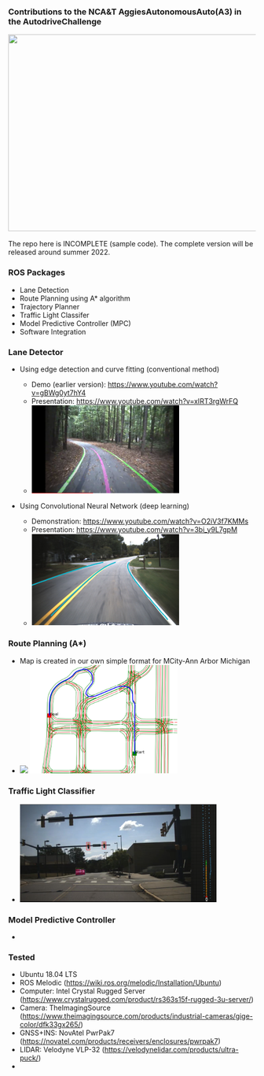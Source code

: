 ### Contributions to the NCA&T AggiesAutonomousAuto(A3) in the AutodriveChallenge

  <img src="src/mission_control/src/autodrive_2021.jpg" width="600" height="400" />

  The repo here is INCOMPLETE (sample code). The complete version will be released around summer 2022.

### ROS Packages
* Lane Detection 
* Route Planning using A* algorithm
* Trajectory Planner
* Traffic Light Classifer
* Model Predictive Controller (MPC)
* Software Integration

### Lane Detector
* Using edge detection and curve fitting (conventional method) 
  * Demo (earlier version): https://www.youtube.com/watch?v=gBWg0yt7hY4  
  * Presentation: https://www.youtube.com/watch?v=xIRT3rgWrFQ
  * <img src="images/conventional_detector.png" width="300" />
  
* Using Convolutional Neural Network (deep learning)
  * Demonstration: https://www.youtube.com/watch?v=O2iV3f7KMMs
  * Presentation: https://www.youtube.com/watch?v=3bi_y9L7gpM
  * <img src="images/cnn_detector.png" width="300" />
  
### Route Planning (A*)
* Map is created in our own simple format for MCity-Ann Arbor Michigan
* <img src="images/mcity_map.png" width = "300" /> <img src="images/routing_astar.png" width="300" />

### Traffic Light Classifier
* <img src="images/traffic_light_classifier.png" width="400" />

### Model Predictive Controller
* 

### Tested 
* Ubuntu 18.04 LTS
* ROS Melodic (https://wiki.ros.org/melodic/Installation/Ubuntu)
* Computer: Intel Crystal Rugged Server (https://www.crystalrugged.com/product/rs363s15f-rugged-3u-server/)
* Camera: TheImagingSource (https://www.theimagingsource.com/products/industrial-cameras/gige-color/dfk33gx265/)
* GNSS+INS: NovAtel PwrPak7 (https://novatel.com/products/receivers/enclosures/pwrpak7)
* LIDAR: Velodyne VLP-32 (https://velodynelidar.com/products/ultra-puck/)
* 

